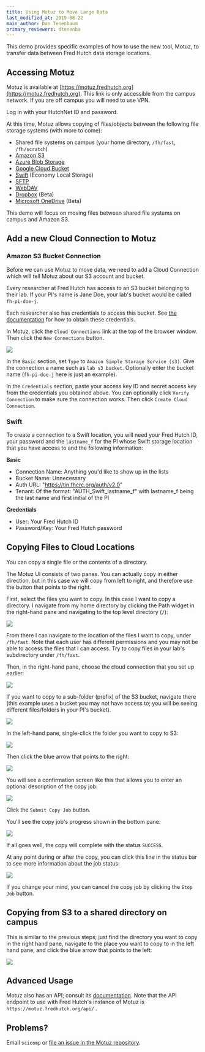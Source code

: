 ```yaml
---
title: Using Motuz to Move Large Data
last_modified_at: 2019-08-22
main_author: Dan Tenenbaum
primary_reviewers: dtenenba
---
```


This demo provides specific examples of how to use the new tool, Motuz, to transfer data between Fred Hutch data storage locations.  

## Accessing Motuz

Motuz is available at [https://motuz.fredhutch.org](https://motuz.fredhutch.org).  This link is only accessible from the campus network. If you are off campus you will need to use VPN.

Log in with your HutchNet ID and password.

At this time, Motuz allows copying of files/objects between the following file storage systems (with more to come):

* Shared file systems on campus (your home directory, `/fh/fast`, `/fh/scratch`)
* [Amazon S3](https://aws.amazon.com/s3/)
* [Azure Blob Storage](https://azure.microsoft.com/en-us/services/storage/blobs/)
* [Google Cloud Bucket](https://cloud.google.com/storage/docs/json_api/v1/buckets)
* [Swift](/compdemos/Economy-storage/) (Economy Local Storage)
* [SFTP](https://en.wikipedia.org/wiki/SSH_File_Transfer_Protocol)
* [WebDAV](https://en.wikipedia.org/wiki/WebDAV)
* [Dropbox](https://www.dropbox.com/) (Beta)
* [Microsoft OneDrive](https://onedrive.live.com/about/auth/) (Beta)

This demo will focus on moving files between 
shared file systems on campus and Amazon S3.

## Add a new Cloud Connection to Motuz

### Amazon S3 Bucket Connection

Before we can use Motuz to move data, we need to add a Cloud Connection
which will tell Motuz about our S3 account and bucket.

Every researcher at Fred Hutch has access to 
an S3 bucket belonging to their lab. If your PI's name is Jane Doe, your lab's bucket would be called `fh-pi-doe-j`. 

Each researcher also has credentials to access 
this bucket. See [the documentation](/scicomputing/access_credentials/#gui-instructions) for how to obtain these credentials.

In Motuz, click the `Cloud Connections` link at the top of the browser window. Then click the `New Connections` button. 

![](/assets/motuz/2019-08-23-12-30-33.png)

In the `Basic` section, set `Type` to `Amazon Simple Storage Service (s3)`. Give the connection a name such as `lab s3 bucket`. Optionally enter the bucket name (`fh-pi-doe-j` here is just an example).

In the `Credentials` section, paste your access key ID and secret access key from the credentials you obtained above. You can optionally click `Verify Connection` to make sure the connection works. Then click `Create Cloud Connection`.

### Swift
To create a connection to a Swift location, you will need your Fred Hutch ID, your password and the `lastname_f` for the PI whose Swift storage location that you have access to and the following information:

  **Basic**
  - Connection Name:  Anything you'd like to show up in the lists
  - Bucket Name: Unnecessary
  - Auth URL: "https://tin.fhcrc.org/auth/v2.0"
  - Tenant: Of the format: "AUTH_Swift_lastname_f" with lastname_f being the last name and first initial of the PI
  
  **Credentials**
  - User:  Your Fred Hutch ID
  - Password/Key: Your Fred Hutch password



## Copying Files to Cloud Locations

You can copy a single file or the contents of a directory. 

The Motuz UI consists of two panes. You can actually copy in either direction, but in this case we will copy from left to right, and therefore use the button that points to the right.

First, select the files you want to copy. In this case I want to copy a directory. I navigate from my home directory by clicking the Path widget in the right-hand pane and navigating to the top level directory (`/`):

![](/assets/motuz/2019-08-29-11-57-11.png)

From there I can navigate to the location
of the files I want to copy, under `/fh/fast`.
Note that each user has different permissions and you may not be able to access the files that I can access. Try to copy files in your lab's subdirectory under `/fh/fast`.

Then, in the right-hand pane, choose the cloud connection that you set up earlier:

![](/assets/motuz/2019-08-29-11-59-47.png)

If you want to copy to a sub-folder (prefix) 
of the S3 bucket, navigate there (this example uses a bucket you may not have access to; you will be seeing different files/folders
in your PI's bucket).

![](/assets/motuz/2019-08-29-12-02-29.png)

In the left-hand pane, single-click the folder you want to copy to S3:

![](/assets/motuz/2019-08-29-12-03-33.png)

Then click the blue arrow that points to the right:

![](/assets/motuz/2019-08-29-12-03-58.png)

You will see a confirmation screen like this that allows you to enter an optional description of the copy job:

![](/assets/motuz/2019-08-29-12-05-23.png)

Click the `Submit Copy Job` button. 

You'll see the copy job's progress shown in the bottom pane:

![](/assets/motuz/2019-08-29-12-06-01.png)

If all goes well, the copy will complete with the status `SUCCESS`. 

At any point during or after the copy, you can click this line in the status bar to see more information about the job status:

![](/assets/motuz/2019-08-29-12-08-16.png)

If you change your mind, you can cancel the copy job by clicking the `Stop Job` button.


## Copying from S3 to a shared directory on campus

This is similar to the previous steps; just find the directory you want to copy in the right hand pane, navigate to the place you want to copy to in the left hand pane, and click the blue arrow that points to the left:

![](/assets/motuz/2019-08-29-12-13-27.png)


## Advanced Usage

Motuz also has an API; consult its [documentation](https://github.com/FredHutch/motuz/#how-to-use-the-api). Note that the API endpoint to use with Fred Hutch's instance of Motuz is `https://motuz.fredhutch.org/api/` .

## Problems?

Email `scicomp` or [file an issue in the Motuz repository](https://github.com/FredHutch/motuz/issues/new).

